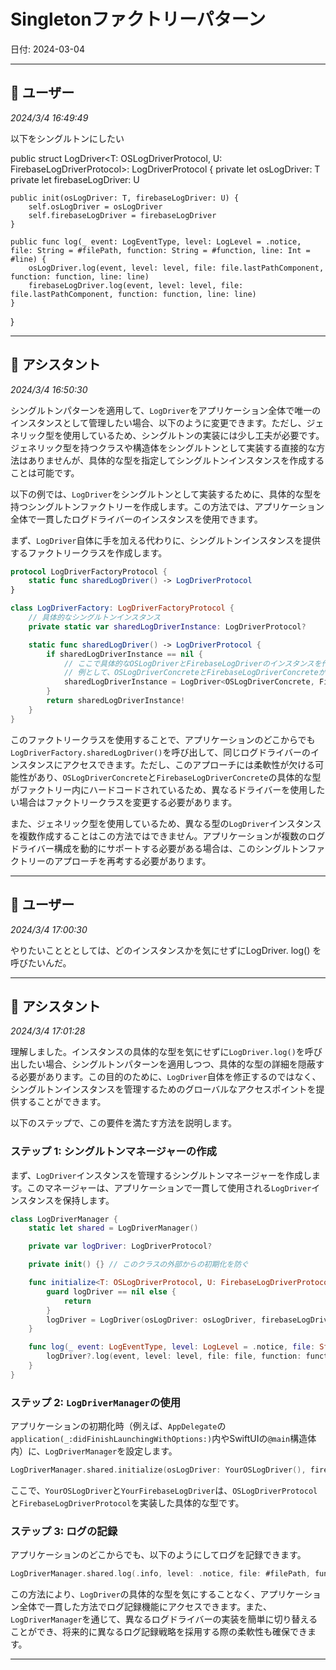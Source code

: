 # Singletonファクトリーパターン

日付: 2024-03-04

---

## 👤 ユーザー
*2024/3/4 16:49:49*

以下をシングルトンにしたい

public struct LogDriver&lt;T: OSLogDriverProtocol, U: FirebaseLogDriverProtocol&gt;: LogDriverProtocol {
    private let osLogDriver: T
    private let firebaseLogDriver: U

    public init(osLogDriver: T, firebaseLogDriver: U) {
        self.osLogDriver = osLogDriver
        self.firebaseLogDriver = firebaseLogDriver
    }
    
    public func log(_ event: LogEventType, level: LogLevel = .notice, file: String = #filePath, function: String = #function, line: Int = #line) {
        osLogDriver.log(event, level: level, file: file.lastPathComponent, function: function, line: line)
        firebaseLogDriver.log(event, level: level, file: file.lastPathComponent, function: function, line: line)
    }
}

---

## 🤖 アシスタント
*2024/3/4 16:50:30*

シングルトンパターンを適用して、`LogDriver`をアプリケーション全体で唯一のインスタンスとして管理したい場合、以下のように変更できます。ただし、ジェネリック型を使用しているため、シングルトンの実装には少し工夫が必要です。ジェネリック型を持つクラスや構造体をシングルトンとして実装する直接的な方法はありませんが、具体的な型を指定してシングルトンインスタンスを作成することは可能です。

以下の例では、`LogDriver`をシングルトンとして実装するために、具体的な型を持つシングルトンファクトリーを作成します。この方法では、アプリケーション全体で一貫したログドライバーのインスタンスを使用できます。

まず、`LogDriver`自体に手を加える代わりに、シングルトンインスタンスを提供するファクトリークラスを作成します。

```swift
protocol LogDriverFactoryProtocol {
    static func sharedLogDriver() -> LogDriverProtocol
}

class LogDriverFactory: LogDriverFactoryProtocol {
    // 具体的なシングルトンインスタンス
    private static var sharedLogDriverInstance: LogDriverProtocol?

    static func sharedLogDriver() -> LogDriverProtocol {
        if sharedLogDriverInstance == nil {
            // ここで具体的なOSLogDriverとFirebaseLogDriverのインスタンスを作成
            // 例として、OSLogDriverConcreteとFirebaseLogDriverConcreteが具体的な実装と仮定
            sharedLogDriverInstance = LogDriver<OSLogDriverConcrete, FirebaseLogDriverConcrete>(osLogDriver: OSLogDriverConcrete(), firebaseLogDriver: FirebaseLogDriverConcrete())
        }
        return sharedLogDriverInstance!
    }
}
```

このファクトリークラスを使用することで、アプリケーションのどこからでも`LogDriverFactory.sharedLogDriver()`を呼び出して、同じログドライバーのインスタンスにアクセスできます。ただし、このアプローチには柔軟性が欠ける可能性があり、`OSLogDriverConcrete`と`FirebaseLogDriverConcrete`の具体的な型がファクトリー内にハードコードされているため、異なるドライバーを使用したい場合はファクトリークラスを変更する必要があります。

また、ジェネリック型を使用しているため、異なる型の`LogDriver`インスタンスを複数作成することはこの方法ではできません。アプリケーションが複数のログドライバー構成を動的にサポートする必要がある場合は、このシングルトンファクトリーのアプローチを再考する必要があります。

---

## 👤 ユーザー
*2024/3/4 17:00:30*

やりたいことととしては、どのインスタンスかを気にせずにLogDriver. log() を呼びたいんだ。

---

## 🤖 アシスタント
*2024/3/4 17:01:28*

理解しました。インスタンスの具体的な型を気にせずに`LogDriver.log()`を呼び出したい場合、シングルトンパターンを適用しつつ、具体的な型の詳細を隠蔽する必要があります。この目的のために、`LogDriver`自体を修正するのではなく、シングルトンインスタンスを管理するためのグローバルなアクセスポイントを提供することができます。

以下のステップで、この要件を満たす方法を説明します。

### ステップ 1: シングルトンマネージャーの作成

まず、`LogDriver`インスタンスを管理するシングルトンマネージャーを作成します。このマネージャーは、アプリケーションで一貫して使用される`LogDriver`インスタンスを保持します。

```swift
class LogDriverManager {
    static let shared = LogDriverManager()

    private var logDriver: LogDriverProtocol?

    private init() {} // このクラスの外部からの初期化を防ぐ

    func initialize<T: OSLogDriverProtocol, U: FirebaseLogDriverProtocol>(osLogDriver: T, firebaseLogDriver: U) {
        guard logDriver == nil else {
            return
        }
        logDriver = LogDriver(osLogDriver: osLogDriver, firebaseLogDriver: firebaseLogDriver)
    }

    func log(_ event: LogEventType, level: LogLevel = .notice, file: String = #filePath, function: String = #function, line: Int = #line) {
        logDriver?.log(event, level: level, file: file, function: function, line: line)
    }
}
```

### ステップ 2: `LogDriverManager`の使用

アプリケーションの初期化時（例えば、`AppDelegate`の`application(_:didFinishLaunchingWithOptions:)`内やSwiftUIの`@main`構造体内）に、`LogDriverManager`を設定します。

```swift
LogDriverManager.shared.initialize(osLogDriver: YourOSLogDriver(), firebaseLogDriver: YourFirebaseLogDriver())
```

ここで、`YourOSLogDriver`と`YourFirebaseLogDriver`は、`OSLogDriverProtocol`と`FirebaseLogDriverProtocol`を実装した具体的な型です。

### ステップ 3: ログの記録

アプリケーションのどこからでも、以下のようにしてログを記録できます。

```swift
LogDriverManager.shared.log(.info, level: .notice, file: #filePath, function: #function, line: #line)
```

この方法により、`LogDriver`の具体的な型を気にすることなく、アプリケーション全体で一貫した方法でログ記録機能にアクセスできます。また、`LogDriverManager`を通じて、異なるログドライバーの実装を簡単に切り替えることができ、将来的に異なるログ記録戦略を採用する際の柔軟性も確保できます。

---
